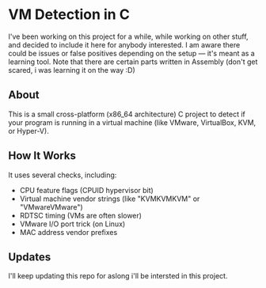 # VM Detection in C

I've been working on this project for a while, while working on other stuff, and decided to include it here for anybody interested. I am aware there could be issues or false positives depending on the setup — it's meant as a learning tool. Note that there are certain parts written in Assembly (don't get scared, i was learning it on the way :D)

## About

This is a small cross-platform (x86_64 architecture) C project to detect if your program is running in a virtual machine (like VMware, VirtualBox, KVM, or Hyper-V).

## How It Works

It uses several checks, including:

- CPU feature flags (CPUID hypervisor bit)
- Virtual machine vendor strings (like "KVMKVMKVM" or "VMwareVMware")
- RDTSC timing (VMs are often slower)
- VMware I/O port trick (on Linux)
- MAC address vendor prefixes

## Updates
I'll keep updating this repo for aslong i'll be intersted in this project.
